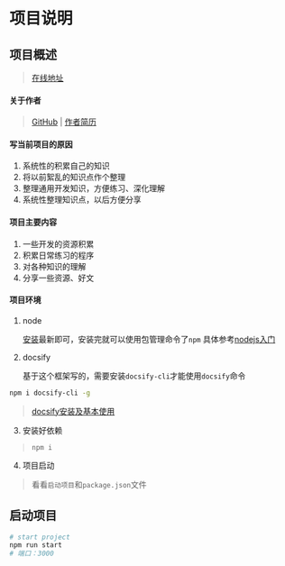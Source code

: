 <!--
 * @Description: 简单的项目描述，引导读者
 * @Date: 2019-08-05 11:57:02
 * @LastEditors: phoebus
 * @LastEditTime: 2019-08-28 14:20:42
 -->
# 项目说明

## 项目概述

> [在线地址](https://brucephoebus.github.io/developer-note/)

#### 关于作者

> [GitHub](https://github.com/BrucePhoebus) | [作者简历](项目笔记/关于作者/我的简历.md)

#### 写当前项目的原因

1. 系统性的积累自己的知识
2. 将以前絮乱的知识点作个整理
3. 整理通用开发知识，方便练习、深化理解
4. 系统性整理知识点，以后方便分享

#### 项目主要内容

1. 一些开发的资源积累
2. 积累日常练习的程序
3. 对各种知识的理解
4. 分享一些资源、好文

#### 项目环境

1. node

	[安装](https://nodejs.org/en/download/)最新即可，安装完就可以使用包管理命令了`npm`
	具体参考[nodejs入门](知识笔记/大前端/nodejs/nodejs开发/nodejs入门.md)

2. docsify

	基于这个框架写的，需要安装`docsify-cli`才能使用`docsify`命令

```bash
npm i docsify-cli -g
```

> [docsify安装及基本使用](开发积累/docsify/docsify安装及基本使用.md)

3. 安装好依赖

> `npm i`

4. 项目启动

> 看看`启动项目`和`package.json`文件

## 启动项目

```bash
# start project
npm run start
# 端口：3000
```
